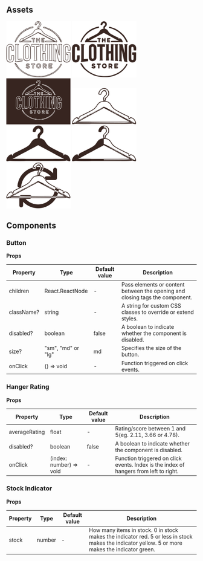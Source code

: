## Assets

<img src="https://github.com/magnusgbjerke/tcs-ui/blob/main/src/assets/logo.svg" width="170"/> <img src="https://github.com/magnusgbjerke/tcs-ui/blob/main/src/assets/filled-logo.svg" width="170"/> <img src="https://github.com/magnusgbjerke/tcs-ui/blob/main/src/assets/logo-inverted.svg" width="170"/> <img src="https://github.com/magnusgbjerke/tcs-ui/blob/main/src/assets/hanger.svg" width="170"/> <img src="https://github.com/magnusgbjerke/tcs-ui/blob/main/src/assets/filled-hanger.svg" width="170"/> <img src="https://github.com/magnusgbjerke/tcs-ui/blob/main/src/assets/half-filled-hanger.svg" width="170"/> <img src="https://github.com/magnusgbjerke/tcs-ui/blob/main/src/assets/spinning-hanger.svg" width="170"/>

## Components

### Button

**Props**

| Property   | Type               | Default value | Description                                                                  |
| ---------- | ------------------ | ------------- | ---------------------------------------------------------------------------- |
| children   | React.ReactNode    | -             | Pass elements or content between the opening and closing tags the component. |
| className? | string             | -             | A string for custom CSS classes to override or extend styles.                |
| disabled?  | boolean            | false         | A boolean to indicate whether the component is disabled.                     |
| size?      | "sm", "md" or "lg" | md            | Specifies the size of the button.                                            |
| onClick    | () => void         | -             | Function triggered on click events.                                          |

### Hanger Rating

**Props**

| Property      | Type                    | Default value | Description                                                                           |
| ------------- | ----------------------- | ------------- | ------------------------------------------------------------------------------------- |
| averageRating | float                   | -             | Rating/score between 1 and 5(eg. 2.11, 3.66 or 4.78).                                 |
| disabled?     | boolean                 | false         | A boolean to indicate whether the component is disabled.                              |
| onClick       | (index: number) => void | -             | Function triggered on click events. Index is the index of hangers from left to right. |

### Stock Indicator

**Props**

| Property | Type   | Default value | Description                                                                                                                                      |
| -------- | ------ | ------------- | ------------------------------------------------------------------------------------------------------------------------------------------------ |
| stock    | number | -             | How many items in stock. 0 in stock makes the indicator red. 5 or less in stock makes the indicator yellow. 5 or more makes the indicator green. |
